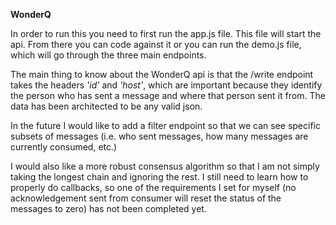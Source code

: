 **WonderQ**

In order to run this  you need to first run the app.js file. This file will start the api.
From there you can code against it or you can run the demo.js file, which will go through the three main endpoints.

The main thing to know about the WonderQ api is that the /write endpoint takes the headers _'id'_ and _'host'_, which are
important because they identify the person who has sent a message and where that person sent it from. The data has been
architected to be any valid json.

In the future I would like to add a filter endpoint so that we can see specific subsets of messages (i.e. who sent 
messages, how many messages are currently consumed, etc.)

I would also like a more robust consensus algorithm so that I am not simply taking the longest chain and ignoring the
rest. I still need to learn how to properly do callbacks, so one of the requirements I set for myself (no acknowledgement sent from 
consumer will reset the status of the messages to zero) has not been completed yet.